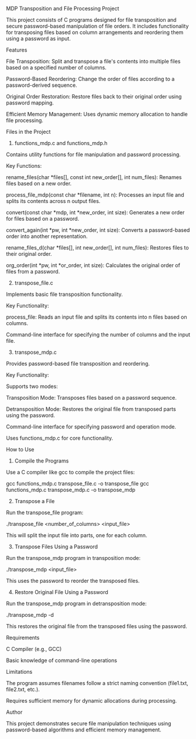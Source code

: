 MDP Transposition and File Processing Project

This project consists of C programs designed for file transposition and secure password-based manipulation of file orders. It includes functionality for transposing files based on column arrangements and reordering them using a password as input.

Features

File Transposition: Split and transpose a file's contents into multiple files based on a specified number of columns.

Password-Based Reordering: Change the order of files according to a password-derived sequence.

Original Order Restoration: Restore files back to their original order using password mapping.

Efficient Memory Management: Uses dynamic memory allocation to handle file processing.

Files in the Project

1. functions_mdp.c and functions_mdp.h

Contains utility functions for file manipulation and password processing.

Key Functions:

rename_files(char \*files[], const int new_order[], int num_files): Renames files based on a new order.

process_file_mdp(const char \*filename, int n): Processes an input file and splits its contents across n output files.

convert(const char *mdp, int *new_order, int size): Generates a new order for files based on a password.

convert_again(int *pw, int *new_order, int size): Converts a password-based order into another representation.

rename_files_d(char \*files[], int new_order[], int num_files): Restores files to their original order.

org_order(int *pw, int *or_order, int size): Calculates the original order of files from a password.

2. transpose_file.c

Implements basic file transposition functionality.

Key Functionality:

process_file: Reads an input file and splits its contents into n files based on columns.

Command-line interface for specifying the number of columns and the input file.

3. transpose_mdp.c

Provides password-based file transposition and reordering.

Key Functionality:

Supports two modes:

Transposition Mode: Transposes files based on a password sequence.

Detransposition Mode: Restores the original file from transposed parts using the password.

Command-line interface for specifying password and operation mode.

Uses functions_mdp.c for core functionality.

How to Use

1. Compile the Programs

Use a C compiler like gcc to compile the project files:

gcc functions_mdp.c transpose_file.c -o transpose_file
gcc functions_mdp.c transpose_mdp.c -o transpose_mdp

2. Transpose a File

Run the transpose_file program:

./transpose_file <number_of_columns> <input_file>

This will split the input file into parts, one for each column.

3. Transpose Files Using a Password

Run the transpose_mdp program in transposition mode:

./transpose_mdp <input_file> <password>

This uses the password to reorder the transposed files.

4. Restore Original File Using a Password

Run the transpose_mdp program in detransposition mode:

./transpose_mdp -d <password>

This restores the original file from the transposed files using the password.

Requirements

C Compiler (e.g., GCC)

Basic knowledge of command-line operations

Limitations

The program assumes filenames follow a strict naming convention (file1.txt, file2.txt, etc.).

Requires sufficient memory for dynamic allocations during processing.

Author

This project demonstrates secure file manipulation techniques using password-based algorithms and efficient memory management.
